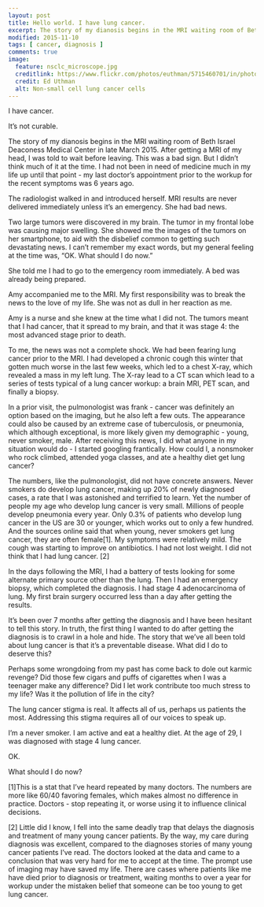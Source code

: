 ```yaml
---
layout: post
title: Hello world. I have lung cancer.
excerpt: The story of my dianosis begins in the MRI waiting room of Beth Israel Deaconess Medical Center in late March 2015. After getting a MRI of my head, I was told to wait before leaving. This was a bad sign.
modified: 2015-11-10
tags: [ cancer, diagnosis ]
comments: true
image:
  feature: nsclc_microscope.jpg
  creditlink: https://www.flickr.com/photos/euthman/5715460701/in/photolist-9H4ekT-6xuVfB-7FMEJu-f6yMe4-f6yyLc-f6yzu6-f6NPKQ-f6NPTo-f6NPaf-8LRNqy-f6NPis-efq3et-8nxEv5-6ZhEFb-7FHLfD-8nxEsE-nYbdQS-6meFnN-5t3snb-bo3aLW-7EXifL-723ZoD-4GfnQM-7Jy9bZ-9igkBp-cPDyi7-6ZdEEx-74MaQ8-7umibD-jsyV6F-6YCpcH-6zSgSx-6Zshqr-3h63CV-71p7Y7-6ZshmB-6YGqCE-6ZwhSG-CKfR7-wyRzzD-8nuw7t-6CzA4K-4Yyqdi-74MbRt-2pSr8H-4CWYX-h6iuho-h871DY-5tqLkm-4uc3R4/
  credit: Ed Uthman
  alt: Non-small cell lung cancer cells
---
```


I have cancer. 

It’s not curable.

The story of my dianosis begins in the MRI waiting room of Beth Israel Deaconess Medical Center in late March 2015. After getting a MRI of my head, I was told to wait before leaving. This was a bad sign. But I didn’t think much of it at the time. I had not been in need of medicine much in my life up until that point - my last doctor’s appointment prior to the workup for the recent symptoms was 6 years ago.

The radiologist walked in and introduced herself. MRI results are never delivered immediately unless it’s an emergency. She had bad news. 

Two large tumors were discovered in my brain.  The tumor in my frontal lobe was causing major swelling. She showed me the images of the tumors on her smartphone, to aid with the disbelief common to getting such devastating news. I can’t remember my exact words, but my general feeling at the time was, “OK. What should I do now.”

She told me I had to go to the emergency room immediately. A bed was already being prepared. 

Amy accompanied me to the MRI. My first responsibility was to break the news to the love of my life. She was not as dull in her reaction as me.

Amy is a nurse and she knew at the time what I did not. The tumors meant that I had cancer, that it spread to my brain, and that it was stage 4: the most advanced stage prior to death. 

To me, the news was not a complete shock. We had been fearing lung cancer prior to the MRI.  I had developed a chronic cough this winter that gotten much worse in the last few weeks, which led to a chest X-ray, which revealed a mass in my left lung. The X-ray lead to a CT scan which lead to a series of tests typical of a lung cancer workup: a brain MRI, PET scan, and finally a biopsy. 

In a prior visit, the pulmonologist was frank - cancer was definitely an option based on the imaging, but he also left a few outs. The appearance could also be caused by an extreme case of tuberculosis, or pneumonia, which although exceptional, is more likely given my demographic - young, never smoker, male. After receiving this news, I did what anyone in my situation would do - I started googling frantically.  How could I, a nonsmoker who rock climbed, attended yoga classes, and ate a healthy diet get lung cancer? 

The numbers, like the pulmonologist, did not have concrete answers. Never smokers do develop lung cancer, making up 20% of newly diagnosed cases, a rate that I was astonished and terrified to learn. Yet the number of people my age who develop lung cancer is very small.  Millions of people develop pneumonia every year. Only 0.3% of patients who develop lung cancer in the US are 30 or younger, which works out to only a few hundred. And the sources online said that when young, never smokers get lung cancer, they are often female[1]. My symptoms were relatively mild. The cough was starting to improve on antibiotics. I had not lost weight. I did not think that I had lung cancer. [2]

In the days following the MRI, I had a battery of tests looking for some alternate primary source other than the lung. Then I had an emergency biopsy, which completed the diagnosis. I had stage 4 adenocarcinoma of lung. My first brain surgery occurred less than a day after getting the results.

It’s been over 7 months after getting the diagnosis and I have been hesitant to tell this story. In truth, the first thing I wanted to do after getting the diagnosis is to crawl in a hole and hide. The story that we’ve all been told about lung cancer is that it’s a preventable disease. What did I do to deserve this? 

Perhaps some wrongdoing from my past has come back to dole out karmic revenge? Did those few cigars and puffs of cigarettes when I was a teenager make any difference? Did I let work contribute too much stress to my life? Was it the pollution of life in the city? 

The lung cancer stigma is real. It affects all of us, perhaps us patients the most. Addressing this stigma requires all of our voices to speak up.

I’m a never smoker. I am active and eat a healthy diet. At the age of 29, I was diagnosed with stage 4 lung cancer.

OK. 

What should I do now? 

[1]This is a stat that I’ve heard repeated by many doctors. The numbers are more like 60/40 favoring females, which makes almost no difference in practice.  Doctors - stop repeating it, or worse using it to influence clinical decisions.

[2] Little did I know, I fell into the same deadly trap that delays the diagnosis and treatment of many young cancer patients. By the way, my care during diagnosis was excellent, compared to the diagnoses stories of many young cancer patients I’ve read. The doctors looked at the data and came to a conclusion that was very hard for me to accept at the time. The prompt use of imaging may have saved my life.  There are cases where patients like me have died prior to diagnosis or treatment, waiting months to over a year for workup under the mistaken belief that someone can be too young to get lung cancer.

